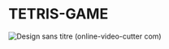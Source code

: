 # TETRIS-GAME
![Design sans titre (online-video-cutter com)](https://github.com/AmineChafii/TETRIS-GAME/assets/126218968/662e1132-0bd9-4ffe-95e2-07e8ad954114)

